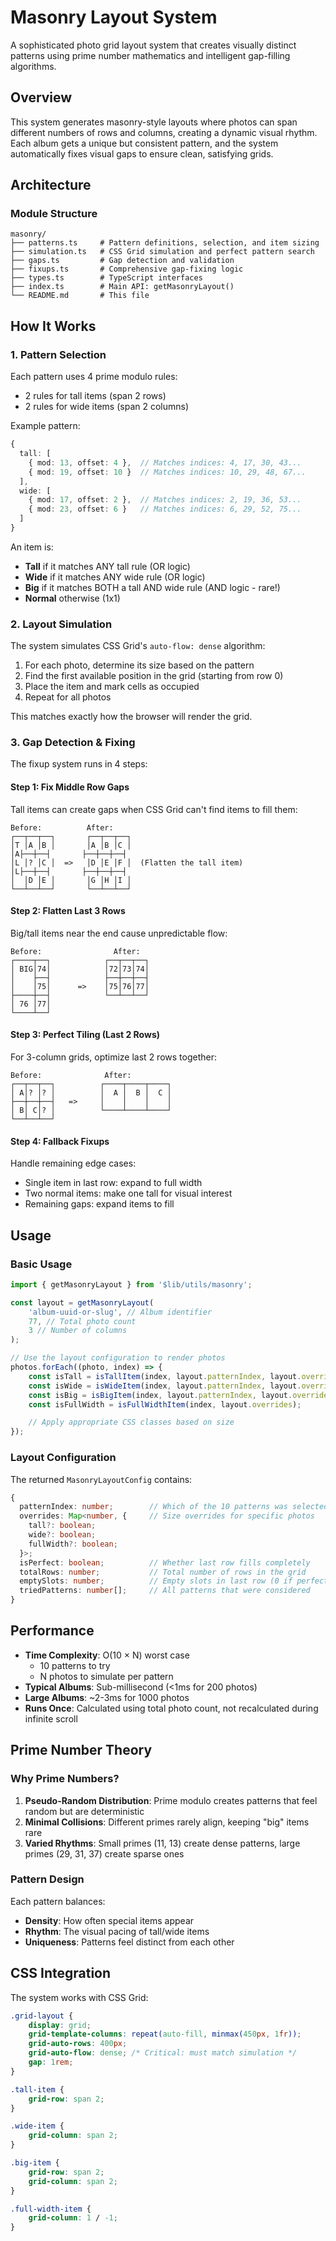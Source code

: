 # Masonry Layout System

A sophisticated photo grid layout system that creates visually distinct patterns using prime number mathematics and intelligent gap-filling algorithms.

## Overview

This system generates masonry-style layouts where photos can span different numbers of rows and columns, creating a dynamic visual rhythm. Each album gets a unique but consistent pattern, and the system automatically fixes visual gaps to ensure clean, satisfying grids.

## Architecture

### Module Structure

```
masonry/
├── patterns.ts     # Pattern definitions, selection, and item sizing
├── simulation.ts   # CSS Grid simulation and perfect pattern search
├── gaps.ts         # Gap detection and validation
├── fixups.ts       # Comprehensive gap-fixing logic
├── types.ts        # TypeScript interfaces
├── index.ts        # Main API: getMasonryLayout()
└── README.md       # This file
```

## How It Works

### 1. Pattern Selection

Each pattern uses 4 prime modulo rules:

- 2 rules for tall items (span 2 rows)
- 2 rules for wide items (span 2 columns)

Example pattern:

```typescript
{
  tall: [
    { mod: 13, offset: 4 },  // Matches indices: 4, 17, 30, 43...
    { mod: 19, offset: 10 }  // Matches indices: 10, 29, 48, 67...
  ],
  wide: [
    { mod: 17, offset: 2 },  // Matches indices: 2, 19, 36, 53...
    { mod: 23, offset: 6 }   // Matches indices: 6, 29, 52, 75...
  ]
}
```

An item is:

- **Tall** if it matches ANY tall rule (OR logic)
- **Wide** if it matches ANY wide rule (OR logic)
- **Big** if it matches BOTH a tall AND wide rule (AND logic - rare!)
- **Normal** otherwise (1x1)

### 2. Layout Simulation

The system simulates CSS Grid's `auto-flow: dense` algorithm:

1. For each photo, determine its size based on the pattern
2. Find the first available position in the grid (starting from row 0)
3. Place the item and mark cells as occupied
4. Repeat for all photos

This matches exactly how the browser will render the grid.

### 3. Gap Detection & Fixing

The fixup system runs in 4 steps:

#### Step 1: Fix Middle Row Gaps

Tall items can create gaps when CSS Grid can't find items to fill them:

```
Before:          After:
┌──┬──┬──┐       ┌──┬──┬──┐
│T │A │B │       │A │B │C │
│A├──┼──┤       ├──┼──┼──┤
│L │? │C │  =>   │D │E │F │  (Flatten the tall item)
│L├──┼──┤       ├──┼──┼──┤
│  │D │E │       │G │H │I │
└──┴──┴──┘       └──┴──┴──┘
```

#### Step 2: Flatten Last 3 Rows

Big/tall items near the end cause unpredictable flow:

```
Before:                After:
┌────┬──┐            ┌──┬──┬──┐
│ BIG│74│            │72│73│74│
│    ├──┤            ├──┼──┼──┤
│    │75│      =>    │75│76│77│
├────┼──┤            └──┴──┴──┘
│ 76 │77│
└────┴──┘
```

#### Step 3: Perfect Tiling (Last 2 Rows)

For 3-column grids, optimize last 2 rows together:

```
Before:              After:
┌──┬──┬──┐          ┌────┬────┬────┐
│ A│? │? │          │  A │  B │  C │
├──┼──┼──┤   =>     │    │    │    │
│ B│ C│? │          └────┴────┴────┘
└──┴──┴──┘
```

#### Step 4: Fallback Fixups

Handle remaining edge cases:

- Single item in last row: expand to full width
- Two normal items: make one tall for visual interest
- Remaining gaps: expand items to fill

## Usage

### Basic Usage

```typescript
import { getMasonryLayout } from '$lib/utils/masonry';

const layout = getMasonryLayout(
	'album-uuid-or-slug', // Album identifier
	77, // Total photo count
	3 // Number of columns
);

// Use the layout configuration to render photos
photos.forEach((photo, index) => {
	const isTall = isTallItem(index, layout.patternIndex, layout.overrides);
	const isWide = isWideItem(index, layout.patternIndex, layout.overrides);
	const isBig = isBigItem(index, layout.patternIndex, layout.overrides);
	const isFullWidth = isFullWidthItem(index, layout.overrides);

	// Apply appropriate CSS classes based on size
});
```

### Layout Configuration

The returned `MasonryLayoutConfig` contains:

```typescript
{
  patternIndex: number;        // Which of the 10 patterns was selected
  overrides: Map<number, {     // Size overrides for specific photos
    tall?: boolean;
    wide?: boolean;
    fullWidth?: boolean;
  }>;
  isPerfect: boolean;          // Whether last row fills completely
  totalRows: number;           // Total number of rows in the grid
  emptySlots: number;          // Empty slots in last row (0 if perfect)
  triedPatterns: number[];     // All patterns that were considered
}
```

## Performance

- **Time Complexity**: O(10 × N) worst case
  - 10 patterns to try
  - N photos to simulate per pattern
- **Typical Albums**: Sub-millisecond (<1ms for 200 photos)
- **Large Albums**: ~2-3ms for 1000 photos
- **Runs Once**: Calculated using total photo count, not recalculated during infinite scroll

## Prime Number Theory

### Why Prime Numbers?

1. **Pseudo-Random Distribution**: Prime modulo creates patterns that feel random but are deterministic
2. **Minimal Collisions**: Different primes rarely align, keeping "big" items rare
3. **Varied Rhythms**: Small primes (11, 13) create dense patterns, large primes (29, 31, 37) create sparse ones

### Pattern Design

Each pattern balances:

- **Density**: How often special items appear
- **Rhythm**: The visual pacing of tall/wide items
- **Uniqueness**: Patterns feel distinct from each other

## CSS Integration

The system works with CSS Grid:

```css
.grid-layout {
	display: grid;
	grid-template-columns: repeat(auto-fill, minmax(450px, 1fr));
	grid-auto-rows: 400px;
	grid-auto-flow: dense; /* Critical: must match simulation */
	gap: 1rem;
}

.tall-item {
	grid-row: span 2;
}

.wide-item {
	grid-column: span 2;
}

.big-item {
	grid-row: span 2;
	grid-column: span 2;
}

.full-width-item {
	grid-column: 1 / -1;
}
```
